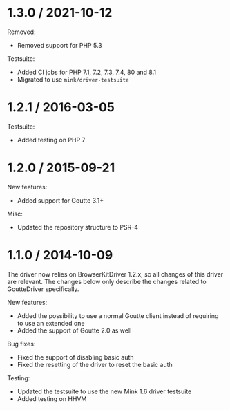 1.3.0 / 2021-10-12
==================

Removed:

* Removed support for PHP 5.3

Testsuite:

* Added CI jobs for PHP 7.1, 7.2, 7.3, 7.4, 80 and 8.1
* Migrated to use `mink/driver-testsuite`

1.2.1 / 2016-03-05
==================

Testsuite:

* Added testing on PHP 7

1.2.0 / 2015-09-21
==================

New features:

* Added support for Goutte 3.1+

Misc:

* Updated the repository structure to PSR-4

1.1.0 / 2014-10-09
==================

The driver now relies on BrowserKitDriver 1.2.x, so all changes of this driver are relevant.
The changes below only describe the changes related to GoutteDriver specifically.

New features:

* Added the possibility to use a normal Goutte client instead of requiring to use an extended one
* Added the support of Goutte 2.0 as well

Bug fixes:

* Fixed the support of disabling basic auth
* Fixed the resetting of the driver to reset the basic auth

Testing:

* Updated the testsuite to use the new Mink 1.6 driver testsuite
* Added testing on HHVM

